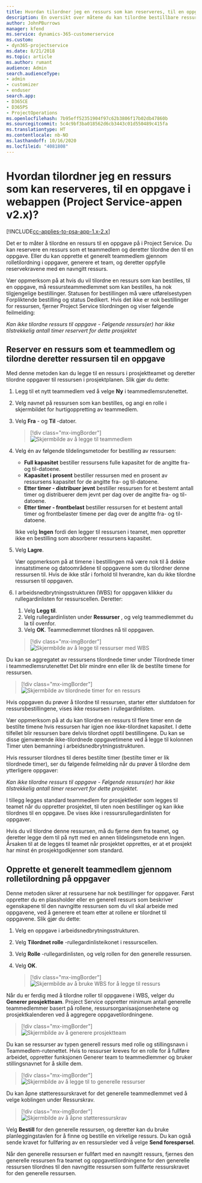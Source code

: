 ```yaml
---
title: Hvordan tilordner jeg en ressurs som kan reserveres, til en oppgave i nettappen
description: En oversikt over måtene du kan tilordne bestillbare ressurser på.
author: JohnPBurrows
manager: kfend
ms.service: dynamics-365-customerservice
ms.custom:
- dyn365-projectservice
ms.date: 8/21/2018
ms.topic: article
ms.author: rumant
audience: Admin
search.audienceType:
- admin
- customizer
- enduser
search.app:
- D365CE
- D365PS
- ProjectOperations
ms.openlocfilehash: 7b95eff52351904f97c62b3806f17b02db47860b
ms.sourcegitcommit: 5c4c9bf3ba018562d6cb3443c01d550489c415fa
ms.translationtype: HT
ms.contentlocale: nb-NO
ms.lasthandoff: 10/16/2020
ms.locfileid: "4081808"
---
```

# <a name="how-do-i-assign-a-bookable-resource-to-a-task-in-the-web-app-project-service-app-v2x"></a>Hvordan tilordner jeg en ressurs som kan reserveres, til en oppgave i webappen (Project Service-appen v2.x)?

[!INCLUDE[cc-applies-to-psa-app-1.x-2.x](../includes/cc-applies-to-psa-app-1x-2x.md)]

Det er to måter å tilordne en ressurs til en oppgave på i Project Service. Du kan reservere en ressurs som et teammedlem og deretter tilordne den til en oppgave. Eller du kan opprette et generelt teammedlem gjennom rolletilordning i oppgaver, generere et team, og deretter oppfylle reservekravene med en navngitt ressurs.

Vær oppmerksom på at hvis du vil tilordne en ressurs som kan bestilles, til en oppgave, må ressursteammedlemmet som kan bestilles, ha nok tilgjengelige bestillinger. Statusen for bestillingen må være utførelsestypen Forpliktende bestilling og status Dedikert. Hvis det ikke er nok bestillinger for ressursen, fjerner Project Service tilordningen og viser følgende feilmelding:

*Kan ikke tilordne ressurs til oppgave - Følgende ressurs(er) har ikke tilstrekkelig antall timer reservert for dette prosjektet*

## <a name="book-a-resource-as-a-team-member-and-then-assign-the-resource-to-a-task"></a>Reserver en ressurs som et teammedlem og tilordne deretter ressursen til en oppgave

Med denne metoden kan du legge til en ressurs i prosjektteamet og deretter tilordne oppgaver til ressursen i prosjektplanen. Slik gjør du dette:
1.  Legg til et nytt teammedlem ved å velge **Ny** i teammedlemsrutenettet.
2.  Velg navnet på ressursen som kan bestilles, og angi en rolle i skjermbildet for hurtigoppretting av teammedlem.
3.  Velg **Fra** - og **Til** -datoer.

    > [!div class="mx-imgBorder"] 
    > ![Skjermbilde av å legge til teammedlem](media/FAQ-Resources-to-Tasks2-1.png "Skjermbilde av å legge til teammedlem")
 
4.  Velg én av følgende tildelingsmetoder for bestilling av ressursen:
    - **Full kapasitet** bestiller ressursens fulle kapasitet for de angitte fra- og til-datoene.
    - **Kapasitet i prosent** bestiller ressursen med en prosent av ressursens kapasitet for de angitte fra- og til-datoene.
    - **Etter timer - distribuer jevnt** bestiller ressursen for et bestemt antall timer og distribuerer dem jevnt per dag over de angitte fra- og til-datoene.
    - **Etter timer - frontbelast** bestiller ressursen for et bestemt antall timer og frontbelaster timene per dag over de angitte fra- og til-datoene.

    Ikke velg **Ingen** fordi den legger til ressursen i teamet, men oppretter ikke en bestilling som absorberer ressursens kapasitet.
5.  Velg **Lagre**.

    Vær oppmerksom på at timene i bestillingen må være nok til å dekke innsatstimene og datoområdene til oppgavene som du tilordner denne ressursen til. Hvis de ikke står i forhold til hverandre, kan du ikke tilordne ressursen til oppgaven.

6.  I arbeidsnedbrytningsstrukturen (WBS) for oppgaven klikker du rullegardinlisten for ressurscellen. Deretter: 

    1. Velg **Legg til**.
    2. Velg rullegardinlisten under **Ressurser** , og velg teammedlemmet du la til ovenfor.
    3. Velg **OK**. Teammedlemmet tilordnes nå til oppgaven.

    > [!div class="mx-imgBorder"] 
    > ![Skjermbilde av å legge til ressurser med WBS](media/FAQ-Resources-to-Tasks2-2.png "Skjermbilde av å legge til ressurser med WBS")
 
Du kan se aggregatet av ressursens tilordnede timer under Tilordnede timer i teammedlemsrutenettet Det blir mindre enn eller lik de bestilte timene for ressursen. 

> [!div class="mx-imgBorder"] 
> ![Skjermbilde av tilordnede timer for en ressurs](media/FAQ-Resources-to-Tasks2-3.png "Skjermbilde av tilordnede timer for en ressurs")
 
Hvis oppgaven du prøver å tilordne til ressursen, starter etter sluttdatoen for ressursbestillingene, vises ikke ressursen i rullegardinlisten.

Vær oppmerksom på at du kan tilordne en ressurs til flere timer enn de bestilte timene hvis ressursen har igjen noe ikke-tilordnet kapasitet. I dette tilfellet blir ressursen bare delvis tilordnet opptil bestillingene. Du kan se disse gjenværende ikke-tilordnede oppgavetimene ved å legge til kolonnen Timer uten bemanning i arbeidsnedbrytningsstrukturen.

Hvis ressurser tilordnes til deres bestilte timer (bestilte timer er lik tilordnede timer), ser du følgende feilmelding når du prøver å tilordne dem ytterligere oppgaver:

*Kan ikke tilordne ressurs til oppgave - Følgende ressurs(er) har ikke tilstrekkelig antall timer reservert for dette prosjektet.*

I tillegg legges standard teammedlem for prosjektleder som legges til teamet når du oppretter prosjektet, til uten noen bestillinger og kan ikke tilordnes til en oppgave. De vises ikke i ressursrullegardinlisten for oppgaver.

Hvis du vil tilordne denne ressursen, må du fjerne dem fra teamet, og deretter legge dem til på nytt med en annen tildelingsmetode enn Ingen. Årsaken til at de legges til teamet når prosjektet opprettes, er at et prosjekt har minst én prosjektgodkjenner som standard.

## <a name="create-a-generic-team-member-through-role-assignment-on-tasks"></a>Opprette et generelt teammedlem gjennom rolletilordning på oppgaver

Denne metoden sikrer at ressursene har nok bestillinger for oppgaver. Først oppretter du en plassholder eller en generell ressurs som beskriver egenskapene til den navngitte ressursen som du vil skal arbeide med oppgavene, ved å generere et team etter at rollene er tilordnet til oppgavene. Slik gjør du dette:

1. Velg en oppgave i arbeidsnedbrytningsstrukturen.
2. Velg **Tilordnet rolle** -rullegardinlisteikonet i ressurscellen.
3. Velg **Rolle** -rullegardinlisten, og velg rollen for den generelle ressursen.
4. Velg **OK**.

    > [!div class="mx-imgBorder"] 
    > ![Skjermbilde av å bruke WBS for å legge til ressurs](media/FAQ-Resources-to-Tasks2-4.png "Skjermbilde av å bruke WBS for å legge til ressurs")
 
Når du er ferdig med å tilordne roller til oppgavene i WBS, velger du **Generer prosjektteam**. Project Service oppretter minimum antall generelle teammedlemmer basert på rollene, ressursorganisasjonsenhetene og prosjektkalenderen ved å aggregere oppgavetilordningene.

> [!div class="mx-imgBorder"] 
> ![Skjermbilde av å generere prosjektteam](media/FAQ-Resources-to-Tasks2-5.png "Skjermbilde av å generere prosjektteam")
 
Du kan se ressurser av typen generell ressurs med rolle og stillingsnavn i Teammedlem-rutenettet. Hvis to ressurser kreves for en rolle for å fullføre arbeidet, oppretter funksjonen Generer team to teammedlemmer og bruker stillingsnavnet for å skille dem.

> [!div class="mx-imgBorder"] 
> ![Skjermbilde av å legge til to generelle ressurser](media/FAQ-Resources-to-Tasks2-6.png "Skjermbilde av å legge til to generelle ressurser")
 
Du kan åpne støtteressurskravet for det generelle teammedlemmet ved å velge koblingen under Ressurskrav.

> [!div class="mx-imgBorder"] 
> ![Skjermbilde av å åpne støtteressurskrav](media/FAQ-Resources-to-Tasks2-7.png "Skjermbilde av å åpne støtteressurskrav")

Velg **Bestill** for den generelle ressursen, og deretter kan du bruke planleggingstavlen for å finne og bestille en virkelige ressurs. Du kan også sende kravet for fullføring av en ressursleder ved å velge **Send forespørsel**.

Når den generelle ressursen er fullført med en navngitt ressurs, fjernes den generelle ressursen fra teamet og oppgavetilordningene for den generelle ressursen tilordnes til den navngitte ressursen som fullførte ressurskravet for den generelle ressursen.
 

